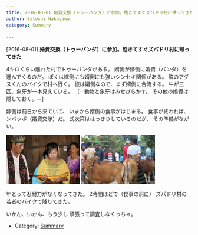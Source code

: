 ```yaml
---
title: 2016-08-01 婚資交換（トゥーバンダ）に参加。飽きてすぐズパドリ村に帰ってきた
author: Satoshi Nakagawa
category: Summary

---
```


[2016-08-01] **婚資交換（トゥーバンダ）に参加。飽きてすぐズパドリ村に帰ってきた** 

 4キロくらい離れた村でトゥーバンダがある。
婿側が嫁側に婚資（バンダ）を運んでくるのだ。
ぼくは嫁側にも婿側にも強いシンセキ関係がある。
隣のアグスくんのバイクで村へ行く。
彼は婿側なので、まず婿側に合流する。
牛が三匹、象牙が一本見えている。
［--動物と象牙はみせびらかす。
その他の婚資は隠しておく。--］

 嫁側は前日から来ていて、
いまから婿側の食事がはじまる。
食事が終われば、
ンバッボ（婚資交渉）だ。
式次第ははっきりしているのだが、
その準備がながい。

<a href="/pict/2016-08-01-sue.jpg"><img src="/pict/2016-08-01-sue.jpg" alt="象牙" width="200"/></a>
<a href="/pict/2016-08-01-sapi.jpg"><img src="/pict/2016-08-01-sapi.jpg" alt="牛" width="200"/></a>

 年とって忍耐力がなくなってきた。
2時間ほどで（食事の前に）
ズパドリ村の若者のバイクで降りてきた。

 いかん、いかん、もう少し
頑張って調査しなくっちゃ。

- Category: [Summary](https://merapano.github.io/categories.html#Summary)

